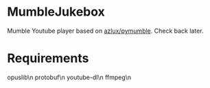 # MumbleJukebox

Mumble Youtube player based on [azlux/pymumble](https://github.com/azlux/pymumble). Check back later.

# Requirements
opuslib\n
protobuf\n
youtube-dl\n
ffmpeg\n

